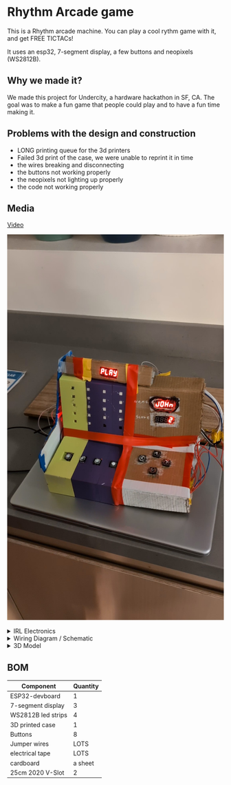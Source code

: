 # Rhythm Arcade game

This is a Rhythm arcade machine. You can play a cool rythm game with it, and get FREE TICTACs!

It uses an esp32, 7-segment display, a few buttons and neopixels (WS2812B).

## Why we made it?

We made this project for Undercity, a hardware hackathon in SF, CA. The goal was to make a fun game that people could play and to have a fun time making it.

## Problems with the design and construction

- LONG printing queue for the 3d printers
- Failed 3d print of the case, we were unable to reprint it in time
- the wires breaking and disconnecting
- the buttons not working properly
- the neopixels not lighting up properly
- the code not working properly

## Media

[Video](https://youtube.com/shorts/bDOee6ckOYs)

![Final](assets/final.jpg)

<details>
  <summary>IRL Electronics</summary>
  
![schematic](assets/electronics.jpg)

</details>

<details>
  <summary>Wiring Diagram / Schematic</summary>
  
![wiring_diagram](assets/wiring.png)
</details>

<details>
  <summary>3D Model</summary>

![3d_model](assets/cad.png)
</details>

## BOM

| Component          | Quantity |
| ------------------ | -------- |
| ESP32-devboard     | 1        |
| 7-segment display  | 3        |
| WS2812B led strips | 4        |
| 3D printed case    | 1        |
| Buttons            | 8        |
| Jumper wires       | LOTS     |
| electrical tape    | LOTS     |
| cardboard          | a sheet  |
| 25cm 2020 V-Slot   | 2        |
